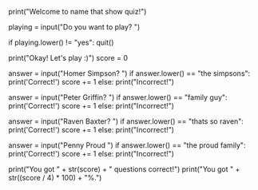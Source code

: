 print("Welcome to name that show quiz!")

playing = input("Do you want to play? ")

if playing.lower() != "yes":
    quit()

print("Okay! Let's play :)")
score = 0

answer = input("Homer Simpson? ")
if answer.lower() == "the simpsons":
    print('Correct!')
    score += 1
else:
    print("Incorrect!")

answer = input("Peter Griffin? ")
if answer.lower() == "family guy":
    print('Correct!')
    score += 1
else:
    print("Incorrect!")

answer = input("Raven Baxter? ")
if answer.lower() == "thats so raven":
    print('Correct!')
    score += 1
else:
    print("Incorrect!")

answer = input("Penny Proud ")
if answer.lower() == "the proud family":
    print('Correct!')
    score += 1
else:
    print("Incorrect!")

print("You got " + str(score) + " questions correct!")
print("You got " + str((score / 4) * 100) + "%.")
